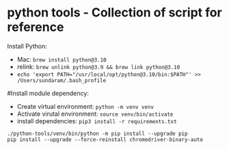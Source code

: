 # python tools - Collection of script for reference 

Install Python:
  * Mac: `brew install python@3.10`
  * relink: `brew unlink python@3.9 && brew link python@3.10`
  * `echo 'export PATH="/usr/local/opt/python@3.10/bin:$PATH"' >> /Users/sundaram/.bash_profile`


#Install module dependency:

* Create virtual environment: `python -m venv venv`
* Activate virutal environment:  `source venv/bin/activate`    
* install dependencies:   `pip3 install -r requirements.txt`

```
./python-tools/venv/bin/python -m pip install --upgrade pip
pip install --upgrade --force-reinstall chromedriver-binary-auto

```